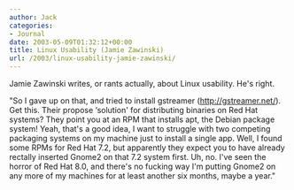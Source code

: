 ```yaml
---
author: Jack
categories:
- Journal
date: 2003-05-09T01:32:12+00:00
title: Linux Usability (Jamie Zawinski)
url: /2003/linux-usability-jamie-zawinski/
---
```


Jamie Zawinski writes, or rants actually, about Linux usability. He's right.
  


"So I gave up on that, and tried to install gstreamer (<http://gstreamer.net/>). Get this. Their propose &#8216;solution' for distributing binaries on Red Hat systems? They point you at an RPM that installs apt, the Debian package system! Yeah, that's a good idea, I want to struggle with two competing packaging systems on my machine just to install a single app. Well, I found some RPMs for Red Hat 7.2, but apparently they expect you to have already rectally inserted Gnome2 on that 7.2 system first. Uh, no. I've seen the horror of Red Hat 8.0, and there's no fucking way I'm putting Gnome2 on any more of my machines for at least another six months, maybe a year."</p>